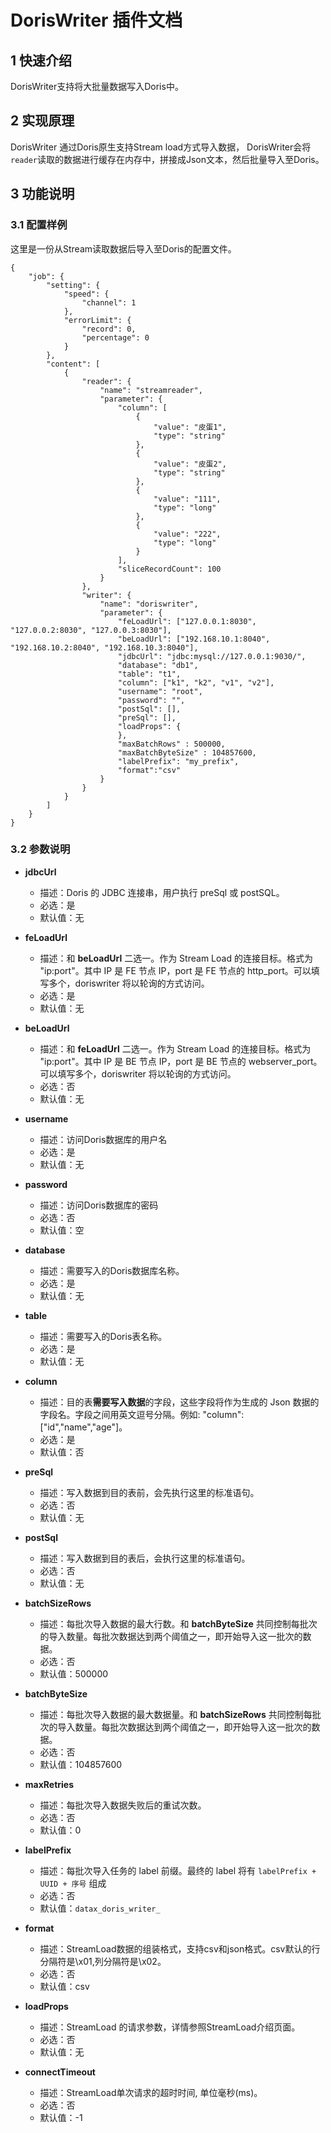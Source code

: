 # DorisWriter 插件文档

## 1 快速介绍
DorisWriter支持将大批量数据写入Doris中。

## 2 实现原理
DorisWriter 通过Doris原生支持Stream load方式导入数据， DorisWriter会将`reader`读取的数据进行缓存在内存中，拼接成Json文本，然后批量导入至Doris。

## 3 功能说明

### 3.1 配置样例

这里是一份从Stream读取数据后导入至Doris的配置文件。

```
{
    "job": {
        "setting": {
            "speed": {
                "channel": 1
            },
            "errorLimit": {
                "record": 0,
                "percentage": 0
            }
        },
        "content": [
            {
                "reader": {
                    "name": "streamreader",
                    "parameter": {
                        "column": [
                            {
                                "value": "皮蛋1",
                                "type": "string"
                            },
                            {
                                "value": "皮蛋2",
                                "type": "string"
                            },
                            {
                                "value": "111",
                                "type": "long"
                            },
                            {
                                "value": "222",
                                "type": "long"
                            }
                        ],
                        "sliceRecordCount": 100
                    }
                },
                "writer": {
                    "name": "doriswriter",
                    "parameter": {
                        "feLoadUrl": ["127.0.0.1:8030", "127.0.0.2:8030", "127.0.0.3:8030"],
                        "beLoadUrl": ["192.168.10.1:8040", "192.168.10.2:8040", "192.168.10.3:8040"],
                        "jdbcUrl": "jdbc:mysql://127.0.0.1:9030/",
                        "database": "db1",
                        "table": "t1",
                        "column": ["k1", "k2", "v1", "v2"],
                        "username": "root",
                        "password": "",
                        "postSql": [],
                        "preSql": [],
                        "loadProps": {
                        },
                        "maxBatchRows" : 500000,
                        "maxBatchByteSize" : 104857600,
                        "labelPrefix": "my_prefix",
                        "format":"csv"
                    }
                }
            }
        ]
    }
}
```

### 3.2 参数说明

* **jdbcUrl**

    - 描述：Doris 的 JDBC 连接串，用户执行 preSql 或 postSQL。
    - 必选：是
    - 默认值：无

* **feLoadUrl**

  - 描述：和 **beLoadUrl** 二选一。作为 Stream Load 的连接目标。格式为 "ip:port"。其中 IP 是 FE 节点 IP，port 是 FE 节点的 http_port。可以填写多个，doriswriter 将以轮询的方式访问。
  - 必选：是
  - 默认值：无

* **beLoadUrl**

  - 描述：和 **feLoadUrl** 二选一。作为 Stream Load 的连接目标。格式为 "ip:port"。其中 IP 是 BE 节点 IP，port 是 BE 节点的 webserver_port。可以填写多个，doriswriter 将以轮询的方式访问。
  - 必选：否
  - 默认值：无

* **username**

    - 描述：访问Doris数据库的用户名
    - 必选：是
    - 默认值：无
    
* **password**
    
    - 描述：访问Doris数据库的密码
    - 必选：否
    - 默认值：空

* **database**

    - 描述：需要写入的Doris数据库名称。
    - 必选：是
    - 默认值：无
    
* **table**
    
    - 描述：需要写入的Doris表名称。
    - 必选：是
    - 默认值：无

* **column**

    - 描述：目的表**需要写入数据**的字段，这些字段将作为生成的 Json 数据的字段名。字段之间用英文逗号分隔。例如: "column": ["id","name","age"]。
    - 必选：是
    - 默认值：否

* **preSql**

  - 描述：写入数据到目的表前，会先执行这里的标准语句。
  - 必选：否
  - 默认值：无

* **postSql**

  - 描述：写入数据到目的表后，会执行这里的标准语句。
  - 必选：否
  - 默认值：无


* **batchSizeRows**

  - 描述：每批次导入数据的最大行数。和 **batchByteSize** 共同控制每批次的导入数量。每批次数据达到两个阈值之一，即开始导入这一批次的数据。
  - 必选：否
  - 默认值：500000

* **batchByteSize**

  - 描述：每批次导入数据的最大数据量。和 **batchSizeRows** 共同控制每批次的导入数量。每批次数据达到两个阈值之一，即开始导入这一批次的数据。
  - 必选：否
  - 默认值：104857600

* **maxRetries**

  - 描述：每批次导入数据失败后的重试次数。
  - 必选：否
  - 默认值：0

* **labelPrefix**

  - 描述：每批次导入任务的 label 前缀。最终的 label 将有 `labelPrefix + UUID + 序号` 组成
  - 必选：否
  - 默认值：`datax_doris_writer_`

* **format**

  - 描述：StreamLoad数据的组装格式，支持csv和json格式。csv默认的行分隔符是\x01,列分隔符是\x02。
  - 必选：否
  - 默认值：csv
  
* **loadProps**

  - 描述：StreamLoad 的请求参数，详情参照StreamLoad介绍页面。
  - 必选：否
  - 默认值：无

* **connectTimeout**

  - 描述：StreamLoad单次请求的超时时间, 单位毫秒(ms)。
  - 必选：否
  - 默认值：-1
